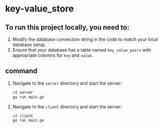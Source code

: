 # key-value_store

## To run this project locally, you need to:

1. Modify the database connection string in the code to match your local database setup.
2. Ensure that your database has a table named `key_value_pairs` with appropriate columns for `key` and `value`.

## command

1. Navigate to the `server` directory and start the server:
   ```bash
   cd server
   go run main.go

2. Navigate to the `client` directory and start the server:
   ```bash
   cd client
   go run main.go


